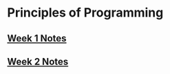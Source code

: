 # Principles of Programming

## [Week 1 Notes](https://github.com/rej696/CompSciMSc_Labsheets/tree/master/Principles_of_Programming/Week_1)

## [Week 2 Notes](https://github.com/rej696/CompSciMSc_Labsheets/tree/master/Principles_of_Programming/Week_2)
